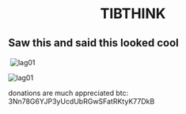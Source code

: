 <h1 align="center">TIBTHINK</h1>

## Saw this and said this looked cool

<p>&nbsp;<img align="center" src="https://github-readme-stats.vercel.app/api?username=tibthink&show_icons=true&count_private=true&theme=radical" alt="lag01" /></p>


<p><img align="center" src="https://github-readme-stats.vercel.app/api/top-langs/?username=tibthink&layout=compact" alt="lag01" /></p>

donations are much appreciated
btc: 3Nn78G6YJP3yUcdUbRGwSFatRKtyK77DkB
